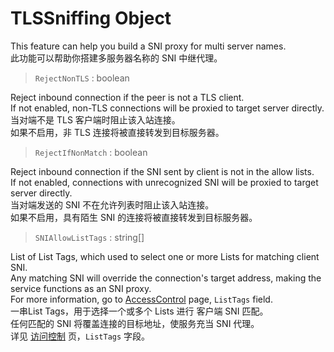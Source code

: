 
# TLSSniffing Object

This feature can help you build a SNI proxy for multi server names.  
此功能可以帮助你搭建多服务器名称的 SNI 中继代理。

> `RejectNonTLS` : boolean

Reject inbound connection if the peer is not a TLS client.  
If not enabled, non-TLS connections will be proxied to target server directly.  
当对端不是 TLS 客户端时阻止该入站连接。  
如果不启用，非 TLS 连接将被直接转发到目标服务器。

> `RejectIfNonMatch` : boolean

Reject inbound connection if the SNI sent by client is not in the allow lists.  
If not enabled, connections with unrecognized SNI will be proxied to target server directly.  
当对端发送的 SNI 不在允许列表时阻止该入站连接。  
如果不启用，具有陌生 SNI 的连接将被直接转发到目标服务器。

> `SNIAllowListTags` : string[]

List of List Tags, which used to select one or more Lists for matching client SNI.  
Any matching SNI will override the connection's target address, making the service functions as an SNI proxy.  
For more information, go to [AccessControl](access.html) page, `ListTags` field.  
一串List Tags，用于选择一个或多个 Lists 进行 客户端 SNI 匹配。  
任何匹配的 SNI 将覆盖连接的目标地址，使服务充当 SNI 代理。  
详见 [访问控制](access.html) 页，`ListTags` 字段。
